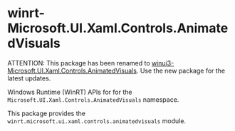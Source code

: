 <!-- warning: Please don't edit this file. It was automatically generated. -->

# winrt-Microsoft.UI.Xaml.Controls.AnimatedVisuals

ATTENTION: This package has been renamed to
[winui3-Microsoft.UI.Xaml.Controls.AnimatedVisuals](https://pypi.org/project/winui3-Microsoft.UI.Xaml.Controls.AnimatedVisuals/).
Use the new package for the latest updates.

Windows Runtime (WinRT) APIs for for the `Microsoft.UI.Xaml.Controls.AnimatedVisuals` namespace.

This package provides the `winrt.microsoft.ui.xaml.controls.animatedvisuals` module.
